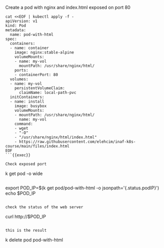 
Create a pod with nginx and index.html exposed on port 80

```
cat <<EOF | kubectl apply -f -
apiVersion: v1
kind: Pod
metadata:
  name: pod-with-html
spec:
  containers:
  - name: container
    image: nginx:stable-alpine
    volumeMounts:
    - name: my-vol
      mountPath: /usr/share/nginx/html/
    ports:
    - containerPort: 80
  volumes:
  - name: my-vol
    persistentVolumeClaim:
      claimName: local-path-pvc
  initContainers:
  - name: install
    image: busybox
    volumeMounts:
    - mountPath: /usr/share/nginx/html/
      name: my-vol
    command:
    - wget
    - "-O"
    - "/usr/share/nginx/html/index.html"
    - https://raw.githubusercontent.com/elehcim/inaf-k8s-course/main/files/index.html
EOF
```{{exec}}

Check exposed port

```
k get pod -o wide
```{{exec}}

```
export POD_IP=$(k get pod/pod-with-html -o jsonpath='{.status.podIP}')
echo $POD_IP
```{{execute}}

check the status of the web server

```
curl http://$POD_IP
```{{execute}}

this is the result

```
k delete pod pod-with-html
```{{exec}}
